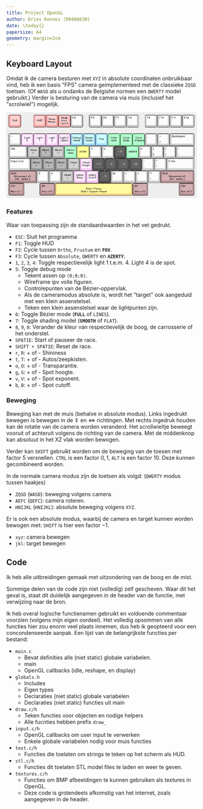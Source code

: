 ```yaml
---
title: Project OpenGL
author: Dries Kennes (R0486630)
date: \today{}
papersize: A4
geometry: margin=2cm
---
```


## Keyboard Layout

Omdat ik de camera besturen met `XYZ` in absolute coordinaten onbruikbaar vind, heb ik een basis "FPS" camera geimplementeed met de classieke `ZQSD` toetsen. (Of `WASD` als u ondanks de Belgishe normen een `QWERTY` model gebruikt.) Verder is besturing van de camera via muis (inclusief het "scrolwiel") mogelijk.

![Keyboard layout](assets/keyboard-layout.png)

### Features

Waar van toepassing zijn de standaardwaarden in het vet gedrukt.

+ `ESC`: Sluit het programma
+ `F1`: Toggle HUD
+ `F2`: Cycle tussen `Ortho`, `Frustum` en **`FOV`**.
+ `F3`: Cycle tussen `Absolute`, `QWERTY` en **`AZERTY`**.
+ `1`, `2`, `3`, `4`: Toggle respectievelijk light 1 t.e.m. 4. Light 4 is de spot.
+ `5`: Toggle debug mode
  + Tekent assen op `(0;0;0)`.
  + Wireframe ipv volle figuren.
  + Controlepunten van de Bézier-oppervlak.
  + Als de cameramodus absolute is, wordt het "target" ook aangeduid met een klein assenstelsel.
  + Teken een klein assenstelsel waar de lightpunten zijn.
+ `6`: Toggle Bézier mode (**`FULL`** of `LINES`).
+ `7`: Toggle shading model (**`SMOOTH`** of `FLAT`).
+ `8`, `9`, `0`: Verander de kleur van respectievelijk de boog, de carrosserie of het onderstel.
+ `SPATIE`: Start of pauseer de race.
+ `SHIFT + SPATIE`: Reset de race.
+ `r`, `R`: + of - Shininess
+ `t`, `T`: + of - Autos/zeepkisten.
+ `o`, `O`: + of - Transparantie.
+ `g`, `G`: + of - Spot hoogte.
+ `v`, `V`: + of - Spot exponent.
+ `b`, `B`: + of - Spot cutoff.

### Beweging

Beweging kan met de muis (behalve in absolute modus). Links ingedrukt bewegen is bewegen in de $\Updownarrow$ en $\Leftrightarrow$ richtingen. Met rechts ingedruk houden kan de rotatie van de camera worden veranderd. Het scrollwieltje beweegt vooruit of achteruit volgens de richting van de camera. Met de middenknop kan absoluut in het XZ vlak worden bewogen.

Verder kan `SHIFT` gebruikt worden om de beweging van de toesen met factor $5$ versnellen. `CTRL` is een factor $0,1$, `ALT` is een factor $10$. Deze kunnen gecombineerd worden.

In de normale camera modus zijn de toetsen als volgd: (`QWERTY` modus tussen haakjes)

+ `ZQSD` (`WASD`): beweging volgens camera.
+ `AEFC` (`QEFC`): camera roteren.
+ `HNIJKL` (`HNIJKL`): absolute beweging volgens `XYZ`.

Er is ook een absolute modus, waarbij de camera en target kunnen worden bewogen met:
`SHIFT` is hier een factor $-1$.

+ `xyz`: camera bewegen
+ `jkl`: target bewegen

## Code

Ik heb alle uitbreidingen gemaak met uitzondering van de boog en de mist.

Sommige delen van de code zijn niet (volledig) zelf gescheven. Waar dit het geval is, staat dit duidelijk aangegeven in de header van de functie, met verwijzing naar de bron.

Ik heb overal logische functienamen gebruikt en voldoende commentaar voorzien (volgens mijn eigen oordeel). Het volledig opsommen van alle functies hier zou enorm veel plaats innemen, dus heb ik geopteerd voor een concondenseerde aanpak.
Een lijst van de belangrijkste functies per bestand: 

+ `main.c`
  + Bevat definities alle (niet static) globale variabelen.
  + main
  + OpenGL callbacks (idle, reshape, en display)
+ `globals.h`
  + Includes
  + Eigen types
  + Declaraties (niet static) globale variabelen
  + Declaraties (niet static) functies uit main
+ `draw.c/h`
  + Teken functies voor objecten en nodige helpers
  + Alle fucnties hebben prefix `draw_`
+ `input.c/h`
  + OpenGL callbacks om user input te verwerken
  + Enkele globale variabelen nodig voor muis functies
+ `text.c/h`
  + Functies die toelaten om strings te teken op het scherm als HUD.
+ `stl.c/h`
  + Functies dit toelaten STL model files te laden en weer te geven.
+ `textures.c/h`
  + Functies om BMP afbeeldingen te kunnen gebruiken als textures in OpenGL.
  + Deze code is grotendeels afkomstig van het internet, zoals aangegeven in de header.
